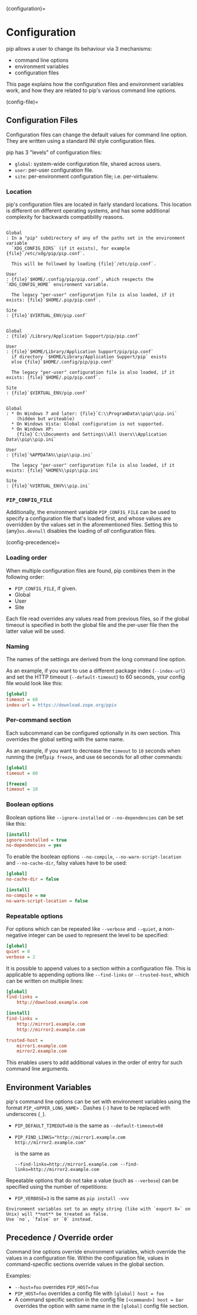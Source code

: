 (configuration)=

# Configuration

pip allows a user to change its behaviour via 3 mechanisms:

- command line options
- environment variables
- configuration files

This page explains how the configuration files and environment variables work,
and how they are related to pip's various command line options.

(config-file)=

## Configuration Files

Configuration files can change the default values for command line option. They
are written using a standard INI style configuration files.

pip has 3 "levels" of configuration files:

- `global`: system-wide configuration file, shared across users.
- `user`: per-user configuration file.
- `site`: per-environment configuration file; i.e. per-virtualenv.

### Location

pip's configuration files are located in fairly standard locations. This
location is different on different operating systems, and has some additional
complexity for backwards compatibility reasons.

```{tab} Unix

Global
: In a "pip" subdirectory of any of the paths set in the environment variable
  `XDG_CONFIG_DIRS` (if it exists), for example {file}`/etc/xdg/pip/pip.conf`.

  This will be followed by loading {file}`/etc/pip.conf`.

User
: {file}`$HOME/.config/pip/pip.conf`, which respects the `XDG_CONFIG_HOME` environment variable.

  The legacy "per-user" configuration file is also loaded, if it exists: {file}`$HOME/.pip/pip.conf`.

Site
: {file}`$VIRTUAL_ENV/pip.conf`
```

```{tab} MacOS

Global
: {file}`/Library/Application Support/pip/pip.conf`

User
: {file}`$HOME/Library/Application Support/pip/pip.conf`
  if directory `$HOME/Library/Application Support/pip` exists
  else {file}`$HOME/.config/pip/pip.conf`

  The legacy "per-user" configuration file is also loaded, if it exists: {file}`$HOME/.pip/pip.conf`.

Site
: {file}`$VIRTUAL_ENV/pip.conf`
```

```{tab} Windows

Global
: * On Windows 7 and later: {file}`C:\\ProgramData\\pip\\pip.ini`
    (hidden but writeable)
  * On Windows Vista: Global configuration is not supported.
  * On Windows XP:
    {file}`C:\\Documents and Settings\\All Users\\Application Data\\pip\\pip.ini`

User
: {file}`%APPDATA%\\pip\\pip.ini`

  The legacy "per-user" configuration file is also loaded, if it exists: {file}`%HOME%\\pip\\pip.ini`

Site
: {file}`%VIRTUAL_ENV%\\pip.ini`
```

### `PIP_CONFIG_FILE`

Additionally, the environment variable `PIP_CONFIG_FILE` can be used to specify
a configuration file that's loaded first, and whose values are overridden by the
values set in the aforementioned files. Setting this to {any}`os.devnull`
disables the loading of _all_ configuration files.

(config-precedence)=

### Loading order

When multiple configuration files are found, pip combines them in the following
order:

- `PIP_CONFIG_FILE`, if given.
- Global
- User
- Site

Each file read overrides any values read from previous files, so if the global
timeout is specified in both the global file and the per-user file then the
latter value will be used.

### Naming

The names of the settings are derived from the long command line option.

As an example, if you want to use a different package index (`--index-url`) and
set the HTTP timeout (`--default-timeout`) to 60 seconds, your config file would
look like this:

```ini
[global]
timeout = 60
index-url = https://download.zope.org/ppix
```

### Per-command section

Each subcommand can be configured optionally in its own section. This overrides
the global setting with the same name.

As an example, if you want to decrease the `timeout` to `10` seconds when
running the {ref}`pip freeze`, and use `60` seconds for all other commands:

```ini
[global]
timeout = 60

[freeze]
timeout = 10
```

### Boolean options

Boolean options like `--ignore-installed` or `--no-dependencies` can be set like
this:

```ini
[install]
ignore-installed = true
no-dependencies = yes
```

To enable the boolean options `--no-compile`, `--no-warn-script-location` and
`--no-cache-dir`, falsy values have to be used:

```ini
[global]
no-cache-dir = false

[install]
no-compile = no
no-warn-script-location = false
```

### Repeatable options

For options which can be repeated like `--verbose` and `--quiet`, a non-negative
integer can be used to represent the level to be specified:

```ini
[global]
quiet = 0
verbose = 2
```

It is possible to append values to a section within a configuration file. This
is applicable to appending options like `--find-links` or `--trusted-host`,
which can be written on multiple lines:

```ini
[global]
find-links =
    http://download.example.com

[install]
find-links =
    http://mirror1.example.com
    http://mirror2.example.com

trusted-host =
    mirror1.example.com
    mirror2.example.com
```

This enables users to add additional values in the order of entry for such
command line arguments.

## Environment Variables

pip's command line options can be set with environment variables using the
format `PIP_<UPPER_LONG_NAME>` . Dashes (`-`) have to be replaced with
underscores (`_`).

- `PIP_DEFAULT_TIMEOUT=60` is the same as `--default-timeout=60`
- ```
  PIP_FIND_LINKS="http://mirror1.example.com http://mirror2.example.com"
  ```

  is the same as

  ```
  --find-links=http://mirror1.example.com --find-links=http://mirror2.example.com
  ```

Repeatable options that do not take a value (such as `--verbose`) can be
specified using the number of repetitions:

- `PIP_VERBOSE=3` is the same as `pip install -vvv`

```{note}
Environment variables set to an empty string (like with `export X=` on Unix) will **not** be treated as false.
Use `no`, `false` or `0` instead.
```

## Precedence / Override order

Command line options override environment variables, which override the values
in a configuration file. Within the configuration file, values in
command-specific sections override values in the global section.

Examples:

- `--host=foo` overrides `PIP_HOST=foo`
- `PIP_HOST=foo` overrides a config file with `[global] host = foo`
- A command specific section in the config file `[<command>] host = bar`
  overrides the option with same name in the `[global]` config file section.
